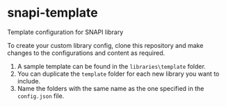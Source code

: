 # snapi-template
Template configuration for SNAPI library

To create your custom library config, clone this repository and make changes to the configurations and content as required.

1. A sample template can be found in the `libraries\template` folder.
2. You can duplicate the `template` folder for each new library you want to include.
3. Name the folders with the same name as the one specified in the `config.json` file.
